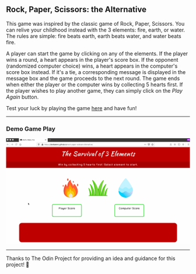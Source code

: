 ## Rock, Paper, Scissors: the Alternative

This game was inspired by the classic game of Rock, Paper, Scissors. You can relive your childhood instead with the 3 elements: fire, earth, or water. The rules are simple: fire beats earth, earth beats water, and water beats fire.

A player can start the game by clicking on any of the elements. If the player wins a round, a heart appears in the player's score box. If the opponent (randomized computer choice) wins, a heart appears in the computer's score box instead. If it's a tie, a corresponding message is displayed in the message box and the game proceeds to the next round. The game ends when either the player or the computer wins by collecting 5 hearts first. If the player wishes to play another game, they can simply click on the _Play Again_ button.

Test your luck by playing the game [here](https://devkarenc.github.io/rock-paper-scissor-alternative/) and have fun!

---

### Demo Game Play

![Demo Game Play](images/RPS-Alt-Demo-Play.gif)

---

Thanks to The Odin Project for providing an idea and guidance for this project! 🎊
